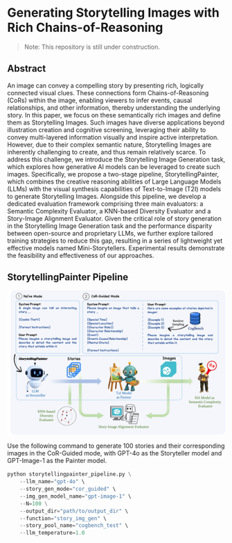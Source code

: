 # Generating Storytelling Images with Rich Chains-of-Reasoning

> Note: This repository is still under construction.

## Abstract

An image can convey a compelling story by presenting rich, logically connected visual clues. These connections form Chains-of-Reasoning (CoRs) within the image, enabling viewers to infer events, causal relationships, and other information, thereby understanding the underlying story. In this paper, we focus on these semantically rich images and define them as Storytelling Images. Such images have diverse applications beyond illustration creation and cognitive screening, leveraging their ability to convey multi-layered information visually and inspire active interpretation. However, due to their complex semantic nature, Storytelling Images are inherently challenging to create, and thus remain relatively scarce. To address this challenge, we introduce the Storytelling Image Generation task, which explores how generative AI models can be leveraged to create such images. Specifically, we propose a two-stage pipeline, StorytellingPainter, which combines the creative reasoning abilities of Large Language Models (LLMs) with the visual synthesis capabilities of Text-to-Image (T2I) models to generate Storytelling Images. Alongside this pipeline, we develop a dedicated evaluation framework comprising three main evaluators: a Semantic Complexity Evaluator, a KNN-based Diversity Evaluator and a Story-Image Alignment Evaluator. Given the critical role of story generation in the Storytelling Image Generation task and the performance disparity between open-source and proprietary LLMs, we further explore tailored training strategies to reduce this gap, resulting in a series of lightweight yet effective models named Mini-Storytellers. Experimental results demonstrate the feasibility and effectiveness of our approaches. 

## StorytellingPainter Pipeline

![StorytellingPainter Pipeline](pipeline.png)

Use the following command to generate 100 stories and their corresponding images in the CoR-Guided mode, with GPT-4o as the Storyteller model and GPT-Image-1 as the Painter model.

```python
python storytellingpainter_pipeline.py \
    --llm_name="gpt-4o" \
    --story_gen_mode="cor_guided" \
    --img_gen_model_name="gpt-image-1" \
    --N=100 \
    --output_dir="path/to/output_dir" \
    --function="story_img_gen" \
    --story_pool_name="cogbench_test" \
    --llm_temperature=1.0
```
